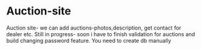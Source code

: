 # Auction-site
Auction site- we can add auctions-photos,description, get contact for dealer etc. Still in progress- soon i have to finish validation for auctions and build changing password feature. You need to create db manually
